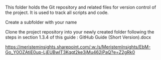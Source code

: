 This folder holds the Git repository and related files for version control of the project. It is used to track all scripts and code.  

Create a subfolder with your name 

Clone the project repository into your newly created folder following the steps in section 1.3.4 of this guide : GitHub Guide (Short Version).docx  

https://meristeminsights.sharepoint.com/:w:/s/MeristemInsights/EbM-Go_Y0OZAtiE0up-LjEUBwlT3Kqqt2ke3jMu462jPaQ?e=Z2gRk0